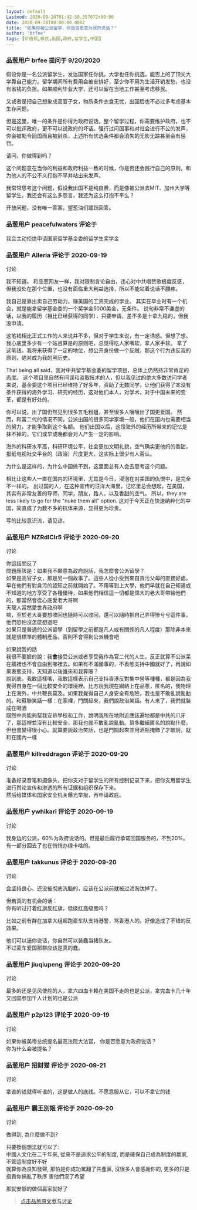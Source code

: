 ```yaml
---
layout: default
Lastmod: 2020-09-20T01:42:50.357072+00:00
date: 2020-09-20T00:00:00.000Z
title: "如果你被公派留学，你是否愿意为政府说话？"
author: "brfee"
tags: [价值观,移民,出国,政府,留学生,中国]
---
```



### 品葱用户 **brfee** 提问于 9/20/2020
    
假设你是一名公派留学生，发达国家任你挑，大学也任你挑选，能否上的了顶尖大学靠自己能力。留学期间所有费用会被安排好，至少你不用为生活开销发愁，也没有省钱的负担。如果顺利毕业大学，还可以留在当地工作甚至考虑移民。  
  
又或者是把自己想象成高官子女，物质条件衣食无忧，出国后也不必过多考虑基本生存问题。   
  
但是这里，唯一的条件是你得为政府说话。整个留学过程，你需要维护政府，也不可以批评政府，更不可以说政府的坏话。强行过问国事和对社会进行不公的发声，你会被勒令回国而且被封杀，上述所有优选条件都会消失的无影无踪甚至会有惩罚。  
  
请问，你做得到吗？  
  
这个问题意在当你的利益和政府利益一致的时候，你是否还会践行自己的原则，和为他人的不公不义打抱不平并站出来发声。  
  
我常常思考这个问题，假设我出国不是纯自费，而是像被公派去MIT、加州大学等留学生，我还会有这么多怨言，我还为这么打抱不平么？  
  
开放问题，没有唯一答案，望葱油们踊跃回答。
    
                

### 品葱用户 **peacefulwaters** 评论于 
        
我会主动拒绝申请国家留学基金委的留学生奖学金
        
                

### 品葱用户 **Alleria** 评论于 2020-09-19
讨论

        
我不知道。 和品葱网友一样，我对限制言论自由，违心对中共唱赞歌极度反感，但我没处在那个位置，也没有面临重大利益选择，所以不能站着说话不腰疼。  
  
我自己是靠出卖自己劳动力，赚美国的工资完成的学业。 其实在毕业时有一个机会，就是能拿留学基金委的一个奖学金5000美金，无条件。 说句非常不谦虚的话，以我的履历（相比已经获得的同学），只要申请，差不多是十拿九稳的，但我没申请。  
  
这笔钱相比正式工作的人来说并不多，但对于学生来说，有一定诱惑。但想了想，我心底里多少有一个姑且算是的原则吧，总觉得吃人家嘴软，拿人家手软。 拿了这笔钱，我将来获得了一定的地位，想公开身份做一个反贼，那这个行为违反我的原则，绝对成为我的黑历史。  
  
That being all said，我对中共留学基金委的留学项目，总体上仍然持非常肯定的态度。 这个项目里自然有间谍和盗取技术的人，但以我见过的绝大多数访问学者来说，基金委这个项目已经维持了好多年，资助了无数同学，让他们获得了本没有条件获得的海外学习、研究的经历，这对他们本人，对学术，对于中国未来的变革，都是有好处的。  
  
你可以说，出了国仍然见到很多五毛粉蛆，甚至很多人嚷嚷出了国更爱国。 然而，和富二代的情况不同，公派出国的很多同学家境一般，他们在国内也需要相当的努力，才能争取到这个名额。 他们出国以后，这段海外的经历所带来的记忆是抹不掉的，它们或早或晚都会对人产生一定的影响。  
  
海外的科研水平高，科研环境公平，社会更加文明礼貌，空气确实更他妈的香甜，报纸电视社交平台的（政治）尺度更大，这实际上很少有人否认。  
  
为什么是这样的，为什么中国做不到，这里面总有人会去思考这个问题。  
  
相比让这些人一直在国内的环境里，尤其是今日，浸泡在对美国的仇恨中，是完全不一样的。 出过国的人，在这种宣传的汪洋大海里，记忆里总会想起，在美国，其实有非常友善的导师，同学，朋友，路人，以及香甜的空气。 所以，they are less likely to go for the "nuke them all" option. 这对于今天正在快速纳粹化的中国，简直成了为数不多的抗体来源，显得更为珍贵。  
  
写的比较意识流，请见谅。
        
                

### 品葱用户 **NZRdlClr5** 评论于 2020-09-20
讨论

        
你這話問反了  
問題應該是：如果我不願意為政府說話，我怎麼會公派留學？  
如果是高官子女，那是另一個故事了。這些人從小受到來自貪污父母的直接好處，早在他們有對貪污的認知之前就開始了。不用等到上大學，他們早就在自己知道或不知道的地方享受了各種優待，如果他們相信這一切都是偉大的老大哥帶給他們的，那當然會從心底愛老大哥啊  
天龍人當然愛世界政府啊  
嘛，至於老大哥要想收回也隨時可以收回，還可以隨時把自己弄得慘兮兮這件事，他們恐怕沒怎麼想過吧  
如果只是普通的公派留學（到留學之前都是凡人或有關係的凡人程度）那除非本來就是很標準的體制產品，否則不會得到公派機會吧  
  
如果說我的話  
我很不要臉的說：我**會**接受公派或者享受我作為官二代的人生，反正就算不公派呆在牆裡也不會自由到哪裡去。如果有不滿國事的，不表態支持中國就好了，再說如果表態支持，天知道以後誰來和我算賬？  
說到底，我敢這樣嘴，我敢這樣表示自己支持香港反對集中營等種種，都是因為我覺得自身在一個比較安全的環境裡。比方說我現在網絡上在品蔥，匿名的，我物理上在海外，中共鞭長莫及。如果我覺得自己人身安全有危險，我也是不敢亂說亂動的。和蘇聯笑話一樣：在家裡，門關起來，我們說政治笑話。有人來了，我們就裝成在喝酒  
既然中共能夠幫我安排學校和工作，說明我所在地附近應該遍地都是中共的爪牙了，那這裡並沒有比較安全，那我也就不敢亂說亂動。頂多繼續匿名的說點什麼，但也會變得很小心。就算要說政治笑話，也是門關起來並用酒瓶掩飾了才敢說，就和在國內一樣
        
                

### 品葱用户 **killreddragon** 评论于 2020-09-20
讨论

        
准备好录音笔和摄像头，把你支对于留学生的所有控制记录下来，把你支用留学生进行舆论宣传和渗透的所有证据和组织保存下来。  
然后给媒体和国家安全机关曝光举报，再申请政庇。
        
                

### 品葱用户 **ywhikari** 评论于 2020-09-19
讨论

        
我身边的公派，60%为政府说话的。但是最后履行承诺回国服务的，不到20%。有一部分回去了也在悄悄办绿卡啥的。
        
                

### 品葱用户 **takkunus** 评论于 2020-09-20
讨论

        
会坚持良心、还没被彻底洗脑的，应该在公派前就被过滤淘汰掉了。  
  
但若真的有机会的话：  
你有听过打着红旗反红旗，低级红高级黑吗？  
  
比如之前有群在加拿大组超跑豪车队支持港警，骂香港人的。好像造成了不错的反效果。  
  
他们可以逼你说话，你自然可以装蠢当猪队友。  
不过豪车爱国那群应该是真的蠢。
        
                

### 品葱用户 **jiuqiupeng** 评论于 2020-09-20
讨论

        
最多的还是见风使舵的人，拿六四血卡赖在美国不走的也是公派，拿完血卡几十年又回国参加千人计划的也是公派
        
                

### 品葱用户 **p2p123** 评论于 2020-09-19
讨论

        
如果你被美帝总统提名最高法院大法官， 你是否愿意为政府说话？   
你为什么会被提名？
        
                

### 品葱用户 **招财猫** 评论于 2020-09-21
讨论

        
拿谁的钱就得听谁的，这是做人的底线。不愿意服从它，可以不拿它的钱
        
                

### 品葱用户 **霸王別姬** 评论于 2020-09-20
讨论

        
做得到, 為什麼做不到?   
  
只要換個想法就可以了:   
中國人文化在二千年來, 從來不是追求公平的制度, 而是確保自己成為制度的嬴家, 不管這制度好不好  
就算你為良知發聲, 那怕是你成功駡翻了共產黨, 沒很多人會感謝你的, 更多的只是指責你搞亂了秩序 害他們沒了希望  
  
那就安靜的做個贏家就好了
        
                





> [点击品葱原文参与讨论](https://pincong.rocks/question/31216)

